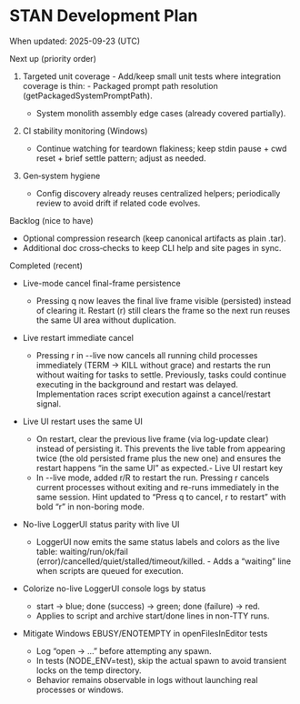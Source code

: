 # STAN Development Plan

When updated: 2025-09-23 (UTC)

Next up (priority order)

1. Targeted unit coverage - Add/keep small unit tests where integration coverage is thin: - Packaged prompt path resolution (getPackagedSystemPromptPath).
   - System monolith assembly edge cases (already covered partially).

2. CI stability monitoring (Windows)
   - Continue watching for teardown flakiness; keep stdin pause + cwd reset + brief settle pattern; adjust as needed.

3. Gen‑system hygiene
   - Config discovery already reuses centralized helpers; periodically review to avoid drift if related code evolves.

Backlog (nice to have)

- Optional compression research (keep canonical artifacts as plain .tar).
- Additional doc cross‑checks to keep CLI help and site pages in sync.

Completed (recent)

- Live-mode cancel final-frame persistence
  - Pressing q now leaves the final live frame visible (persisted) instead of clearing it.
    Restart (r) still clears the frame so the next run reuses the same UI area without duplication.

- Live restart immediate cancel
  - Pressing r in --live now cancels all running child processes immediately (TERM -> KILL without grace) and restarts the run without waiting for tasks to settle. Previously, tasks could continue executing in the background and restart was delayed. Implementation races script execution against a cancel/restart signal.
- Live UI restart uses the same UI
  - On restart, clear the previous live frame (via log-update clear) instead of persisting it. This prevents the live table from appearing twice (the old persisted frame plus the new one) and ensures the restart happens “in the same UI” as expected.- Live UI restart key
  - In --live mode, added r/R to restart the run. Pressing r cancels current processes without exiting and re-runs immediately in the same session. Hint updated to “Press q to cancel, r to restart” with bold “r” in non-boring mode.
- No-live LoggerUI status parity with live UI
  - LoggerUI now emits the same status labels and colors as the live table: waiting/run/ok/fail (error)/cancelled/quiet/stalled/timeout/killed. - Adds a “waiting” line when scripts are queued for execution.

- Colorize no-live LoggerUI console logs by status
  - start -> blue; done (success) -> green; done (failure) -> red.
  - Applies to script and archive start/done lines in non-TTY runs.
- Mitigate Windows EBUSY/ENOTEMPTY in openFilesInEditor tests
  - Log “open -> …” before attempting any spawn.
  - In tests (NODE_ENV=test), skip the actual spawn to avoid transient locks on the temp directory.
  - Behavior remains observable in logs without launching real processes or windows.
